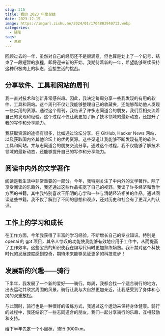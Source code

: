 ```yaml
---
slug: 215
title: 我的 2023 年度总结
date: 2023-12-15
image: https://imgurl.zishu.me/2024/01/1704803940713.webp
categories: 
  - 随笔
tags: 
  - 总结
---
```


回顾过去的一年，虽然对自己的经历还不是很满意，但也算是划上了一个记号，结束了一段短暂的旅程，即将迎来新的开始。我期待着新的一年，希望能够继续保持这种积极向上的状态，迎接生活的挑战。

## 分享软件、工具和网站的周刊

我一直对技术和创新非常感兴趣。因此，我决定每周分享一些我发现的有用的软件、工具和网站。这个周刊不仅让我能够整理自己的收藏夹，还能够帮助他人发现一些实用的资源。通过这个周刊，我结识了许多志同道合的朋友，我们互相交流着自己的发现和经验。这个过程不仅让我更加了解了技术领域的最新动态，还提升了我的写作和分享能力。

我获取资源的途径有很多，比如通过论坛分享、在 GitHub, Hacker News 网站，以及获取国内外其他论坛上的优秀资源。这些渠道让我能够不断发现有用的软件、工具和网站，并与志同道合的朋友交流分享。通过这个过程，我不仅能够了解技术领域的最新动态，还能够提升自己的写作和分享能力。

## 阅读中内外的文学著作

阅读是我生活中非常重要的一部分。今年，我特别关注了中内外的文学著作。除了享受阅读的乐趣外，我还通过这些作品拓宽了自己的视野。我读了许多经济和哲学方面的书籍，其中我特别喜欢王阳明的心学和一些与清朝经济相关的作品。通过阅读这些书籍，我不仅了解到了不同的思想和观点，还对历史和社会有了更深入的认识。

## 工作上的学习和成长

在工作方面，今年我获得了丰富的学习经验，不断增长自己的专业知识。特别是 openai 的 gpt 项目，其令人惊叹的功能使我能够有效地应用于工作中，从而提高了工作效率。这些宝贵的知识使我在编写代码时更加熟练娴熟。我不禁对这个科技时代的发展速度感到惊奇，期待未来能够见证更多的科技进步！

## 发展新的兴趣——骑行

下半年，我发展了一个新的爱好——骑行。每周，我都会找一个适合骑行的地方，出去运动并欣赏周围的风景。骑行让我与大自然更加亲近，让我感受到了身体和心灵的双重放松。

与此同时，骑行也是一种很好的锻炼方式，我通过这个运动来保持身体健康。骑行的过程中，我还结识了一些志同道合的朋友，我们一起分享骑行的乐趣，互相鼓励和支持。

给下半年先定一个小目标，骑行 3000km。